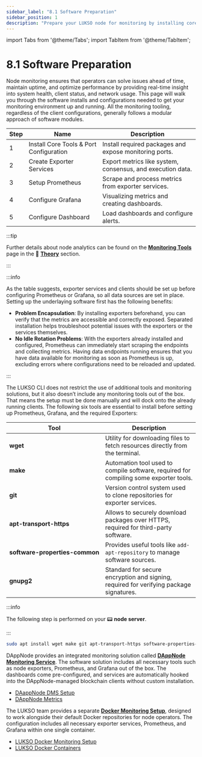 ```yaml
---
sidebar_label: "8.1 Software Preparation"
sidebar_position: 1
description: "Prepare your LUKSO node for monitoring by installing core system tools and setting up essential packages for Prometheus, Grafana, and metric exporters."
---
```


import Tabs from '@theme/Tabs';
import TabItem from '@theme/TabItem';

# 8.1 Software Preparation

Node monitoring ensures that operators can solve issues ahead of time, maintain uptime, and optimize performance by providing real-time insight into system health, client status, and network usage. This page will walk you through the software installs and configurations needed to get your monitoring environment up and running. All the monitoring tooling, regardless of the client configurations, generally follows a modular approach of software modules.

| Step | Name                                    | Description                                                |
| ---- | --------------------------------------- | ---------------------------------------------------------- |
| 1    | Install Core Tools & Port Configuration | Install required packages and expose monitoring ports.     |
| 2    | Create Exporter Services                | Export metrics like system, consensus, and execution data. |
| 3    | Setup Prometheus                        | Scrape and process metrics from exporter services.         |
| 4    | Configure Grafana                       | Visualizing metrics and creating dashboards.               |
| 5    | Configure Dashboard                     | Load dashboards and configure alerts.                      |

:::tip

Further details about node analytics can be found on the [**Monitoring Tools**](/docs/theory/node-operation/monitoring-tools.md) page in the 🧠 [**Theory**](/docs/theory/preparations/node-specifications.md) section.

:::

:::info

As the table suggests, exporter services and clients should be set up before configuring Prometheus or Grafana, so all data sources are set in place. Setting up the underlaying software first has the following benefits:

- **Problem Encapsulation**: By installing exporters beforehand, you can verify that the metrics are accessible and correctly exposed. Separated installation helps troubleshoot potential issues with the exporters or the services themselves.
- **No Idle Rotation Problems**: With the exporters already installed and configured, Prometheus can immediately start scraping the endpoints and collecting metrics. Having data endpoints running ensures that you have data available for monitoring as soon as Prometheus is up, excluding errors where configurations need to be reloaded and updated.

:::

<Tabs groupId="editor">
  <TabItem value="lukso-cli" label="👾 LUKSO CLI" default>

The LUKSO CLI does not restrict the use of additional tools and monitoring solutions, but it also doesn’t include any monitoring tools out of the box. That means the setup must be done manually and will dock onto the already running clients. The following six tools are essential to install before setting up Prometheus, Grafana, and the required Exporters:

| Tool                                          | Description                                                                            |
| --------------------------------------------- | -------------------------------------------------------------------------------------- |
| <nobr> **wget** </nobr>                       | Utility for downloading files to fetch resources directly from the terminal.           |
| <nobr> **make** </nobr>                       | Automation tool used to compile software, required for compiling some exporter tools.  |
| <nobr> **git** </nobr>                        | Version control system used to clone repositories for exporter services.               |
| <nobr> **apt-transport-https** </nobr>        | Allows to securely download packages over HTTPS, required for third-party software.    |
| <nobr> **software-properties-common** </nobr> | Provides useful tools like `add-apt-repository` to manage software sources.            |
| <nobr> **gnupg2** </nobr>                     | Standard for secure encryption and signing, required for verifying package signatures. |

:::info

The following step is performed on your 📟 **node server**.

:::

```sh
sudo apt install wget make git apt-transport-https software-properties-common gnupg2
```

</TabItem> <TabItem value="dappnode" label="🎨 DAppNode">

DAppNode provides an integrated monitoring solution called [**DAppNode Monitoring Service**](https://docs.dappnode.io/docs/user/packages/dms/). The software solution includes all necessary tools such as node exporters, Prometheus, and Grafana out of the box. The dashboards come pre-configured, and services are automatically hooked into the DAppNode-managed blockchain clients without custom installation.

- [DAappNode DMS Setup](https://docs.dappnode.io/docs/user/packages/dms/)
- [DAppNode Metrics](https://docs.dappnode.io/docs/user/ethical-metrics/overview/)

</TabItem> <TabItem value="docker" label="🐳 Docker">

The LUKSO team provides a separate [**Docker Monitoring Setup**](https://github.com/lukso-network/network-docker-monitoring), designed to work alongside their default Docker repositories for node operators. The configuration includes all necessary exporter services, Prometheus, and Grafana within one single container.

- [LUKSO Docker Monitoring Setup](https://github.com/lukso-network/network-docker-monitoring)
- [LUKSO Docker Containers](https://github.com/lukso-network/network-docker-containers)

</TabItem>
</Tabs>
